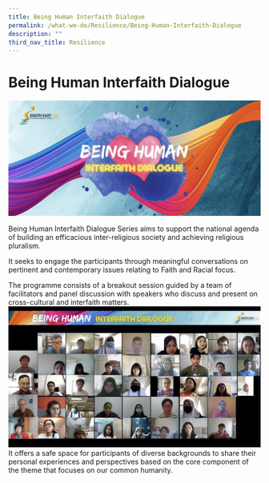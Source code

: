 ```yaml
---
title: Being Human Interfaith Dialogue
permalink: /what-we-do/Resilience/Being-Human-Interfaith-Dialogue
description: ""
third_nav_title: Resilience
---
```

Being Human Interfaith Dialogue
===
![](/images/What%20We%20Do/Resilience/being-human-001.jpeg)

Being Human Interfaith Dialogue Series aims to support the national agenda of building an efficacious inter-religious society and achieving religious pluralism.

It seeks to engage the participants through meaningful conversations on pertinent and contemporary issues relating to Faith and Racial focus.

The programme consists of a breakout session guided by a team of facilitators and panel discussion with speakers who discuss and present on cross-cultural and interfaith matters.
![](/images/What%20We%20Do/Resilience/being-human-002.jpeg)
It offers a safe space for participants of diverse backgrounds to share their personal experiences and perspectives based on the core component of the theme that focuses on our common humanity.